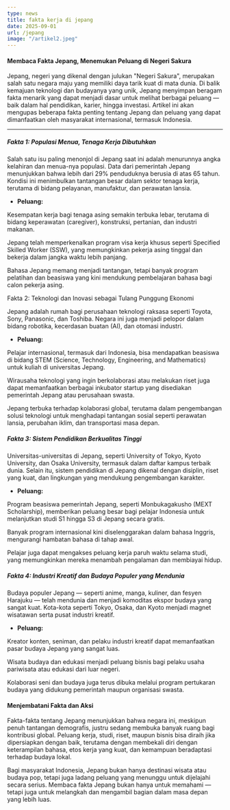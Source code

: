 ```yaml
---
type: news
title: fakta kerja di jepang
date: 2025-09-01
url: /jepang
image: "/artikel2.jpeg"
---
```



#### Membaca Fakta Jepang, Menemukan Peluang di Negeri Sakura

Jepang, negeri yang dikenal dengan julukan "Negeri Sakura", merupakan salah satu negara maju yang memiliki daya tarik kuat di mata dunia. Di balik kemajuan teknologi dan budayanya yang unik, Jepang menyimpan beragam fakta menarik yang dapat menjadi dasar untuk melihat berbagai peluang — baik dalam hal pendidikan, karier, hingga investasi. Artikel ini akan mengupas beberapa fakta penting tentang Jepang dan peluang yang dapat dimanfaatkan oleh masyarakat internasional, termasuk Indonesia.

------


##### Fakta 1: Populasi Menua, Tenaga Kerja Dibutuhkan

Salah satu isu paling menonjol di Jepang saat ini adalah menurunnya angka kelahiran dan menua-nya populasi. Data dari pemerintah Jepang menunjukkan bahwa lebih dari 29% penduduknya berusia di atas 65 tahun. Kondisi ini menimbulkan tantangan besar dalam sektor tenaga kerja, terutama di bidang pelayanan, manufaktur, dan perawatan lansia.

* **Peluang:**

Kesempatan kerja bagi tenaga asing semakin terbuka lebar, terutama di bidang keperawatan (caregiver), konstruksi, pertanian, dan industri makanan.

Jepang telah memperkenalkan program visa kerja khusus seperti Specified Skilled Worker (SSW), yang memungkinkan pekerja asing tinggal dan bekerja dalam jangka waktu lebih panjang.

Bahasa Jepang memang menjadi tantangan, tetapi banyak program pelatihan dan beasiswa yang kini mendukung pembelajaran bahasa bagi calon pekerja asing.

Fakta 2: Teknologi dan Inovasi sebagai Tulang Punggung Ekonomi

Jepang adalah rumah bagi perusahaan teknologi raksasa seperti Toyota, Sony, Panasonic, dan Toshiba. Negara ini juga menjadi pelopor dalam bidang robotika, kecerdasan buatan (AI), dan otomasi industri.

* **Peluang:**

Pelajar internasional, termasuk dari Indonesia, bisa mendapatkan beasiswa di bidang STEM (Science, Technology, Engineering, and Mathematics) untuk kuliah di universitas Jepang.

Wirausaha teknologi yang ingin berkolaborasi atau melakukan riset juga dapat memanfaatkan berbagai inkubator startup yang disediakan pemerintah Jepang atau perusahaan swasta.

Jepang terbuka terhadap kolaborasi global, terutama dalam pengembangan solusi teknologi untuk menghadapi tantangan sosial seperti perawatan lansia, perubahan iklim, dan transportasi masa depan.

##### Fakta 3: Sistem Pendidikan Berkualitas Tinggi

Universitas-universitas di Jepang, seperti University of Tokyo, Kyoto University, dan Osaka University, termasuk dalam daftar kampus terbaik dunia. Selain itu, sistem pendidikan di Jepang dikenal dengan disiplin, riset yang kuat, dan lingkungan yang mendukung pengembangan karakter.

* **Peluang:**

Program beasiswa pemerintah Jepang, seperti Monbukagakusho (MEXT Scholarship), memberikan peluang besar bagi pelajar Indonesia untuk melanjutkan studi S1 hingga S3 di Jepang secara gratis.

Banyak program internasional kini diselenggarakan dalam bahasa Inggris, mengurangi hambatan bahasa di tahap awal.

Pelajar juga dapat mengakses peluang kerja paruh waktu selama studi, yang memungkinkan mereka menambah pengalaman dan membiayai hidup.

##### Fakta 4: Industri Kreatif dan Budaya Populer yang Mendunia

Budaya populer Jepang — seperti anime, manga, kuliner, dan fesyen Harajuku — telah mendunia dan menjadi komoditas ekspor budaya yang sangat kuat. Kota-kota seperti Tokyo, Osaka, dan Kyoto menjadi magnet wisatawan serta pusat industri kreatif.

* **Peluang:**

Kreator konten, seniman, dan pelaku industri kreatif dapat memanfaatkan pasar budaya Jepang yang sangat luas.

Wisata budaya dan edukasi menjadi peluang bisnis bagi pelaku usaha pariwisata atau edukasi dari luar negeri.

Kolaborasi seni dan budaya juga terus dibuka melalui program pertukaran budaya yang didukung pemerintah maupun organisasi swasta.

#### Menjembatani Fakta dan Aksi

Fakta-fakta tentang Jepang menunjukkan bahwa negara ini, meskipun penuh tantangan demografis, justru sedang membuka banyak ruang bagi kontribusi global. Peluang kerja, studi, riset, maupun bisnis bisa diraih jika dipersiapkan dengan baik, terutama dengan membekali diri dengan keterampilan bahasa, etos kerja yang kuat, dan kemampuan beradaptasi terhadap budaya lokal.

Bagi masyarakat Indonesia, Jepang bukan hanya destinasi wisata atau budaya pop, tetapi juga ladang peluang yang menunggu untuk dijelajahi secara serius. Membaca fakta Jepang bukan hanya untuk memahami — tetapi juga untuk melangkah dan mengambil bagian dalam masa depan yang lebih luas.

